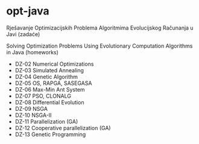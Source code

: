 # opt-java
Rješavanje Optimizacijskih Problema Algoritmima Evolucijskog Računanja u Javi (zadaće)

Solving Optimization Problems Using Evolutionary Computation Algorithms in Java (homeworks)

- DZ-02	Numerical Optimizations
- DZ-03 Simulated Annealing
- DZ-04 Genetic Algorithm
- DZ-05 OS, RAPGA, SASEGASA
- DZ-06 Max-Min Ant System
- DZ-07 PSO, CLONALG
- DZ-08 Differential Evolution
- DZ-09 NSGA
- DZ-10 NSGA-II
- DZ-11 Parallelization (GA)
- DZ-12 Cooperative parallelization (GA)
- DZ-13 Genetic Programming
